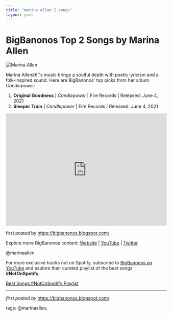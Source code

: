 ```yaml
---
title: "marina allen 2 songs"
layout: post
---
```

<h1>BigBanonos Top 2 Songs by Marina Allen</h1>
<img src="https://www.rollingstone.com/wp-content/uploads/2024/05/marina-allen.jpg" alt="Marina Allen"> <p>Marina Allenâ€™s music brings a soulful depth with poetic lyricism and a folk-inspired sound. Here are BigBanonos' top picks from her album <em>Candlepower</em>:</p> <ol> <li><strong>Original Goodness</strong> | <em>Candlepower</em> | Fire Records | Released: June 4, 2021</li> <li><strong>Sleeper Train</strong> | <em>Candlepower</em> | Fire Records | Released: June 4, 2021</li>
</ol> <div> <iframe src="https://open.spotify.com/embed/playlist/5eqgi7ndv2PPFf31UrBiyG?utm_source=generator" width="100%" height="352" frameborder="0" allow="autoplay; clipboard-write; encrypted-media; fullscreen; picture-in-picture" loading="lazy" allowfullscreen></iframe>
</div> <p>first posted by <a href="https://bigbanonos.blogspot.com/">https://bigbanonos.blogspot.com/</a></p> <div> <p>Explore more BigBanonos content: <a href="https://bigbanonos.blogspot.com/">Website</a> | <a href="https://www.youtube.com/@BigBanonos">YouTube</a> | <a href="https://x.com/bigbanonos">Twitter</a></p>
</div> <!-- Tags -->
<p>@marinaallen</p>


<!--Subscribe and Playlist Links-->
<div>
    <p>For more exclusive tracks not on Spotify, subscribe to <a href="https://www.youtube.com/@BigBanonos" target="_blank">BigBanonos on YouTube</a> and explore their curated playlist of the best songs <strong>#NotOnSpotify</strong>.</p>
    <p><a href="https://www.youtube.com/playlist?list=PLtuNtuTatqI0kFahUCbtbfenC_ET5O_tr" target="_blank">Best Songs #NotOnSpotify Playlist<br /></a></p></div>

<hr />

<p><em>first posted by</em> <a href="https://bigbanonos.blogspot.com/" rel="noopener" target="_new">https://bigbanonos.blogspot.com/</a></p>

<p>tags: @marinaallen,</p>
